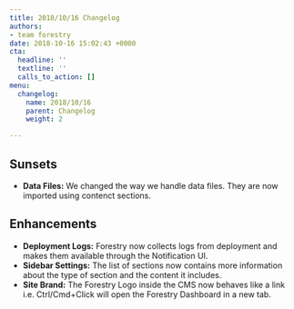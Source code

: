 ```yaml
---
title: 2018/10/16 Changelog
authors:
- team forestry
date: 2018-10-16 15:02:43 +0000
cta:
  headline: ''
  textline: ''
  calls_to_action: []
menu:
  changelog:
    name: 2018/10/16
    parent: Changelog
    weight: 2

---
```

## Sunsets

* **Data Files:** We changed the way we handle data files. They are now imported using contenct sections.

## Enhancements

* **Deployment Logs:** Forestry now collects logs from deployment and makes them available through the Notification UI.
* **Sidebar Settings:** The list of sections now contains more information about the type of section and the content it includes.
* **Site Brand:** The Forestry Logo inside the CMS now behaves like a link i.e. Ctrl/Cmd+Click will open the Forestry Dashboard in a new tab.